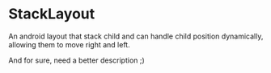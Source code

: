 StackLayout
===========

An android layout that stack child and can handle child position dynamically, allowing them to move right and left.

And for sure, need a better description ;)
